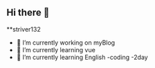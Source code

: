 ## Hi there 👋


**striver132
- 🔭 I’m currently working on myBlog
- 🌱 I’m currently learning vue
- 📗 I’m currently learning English
-coding
-2day
